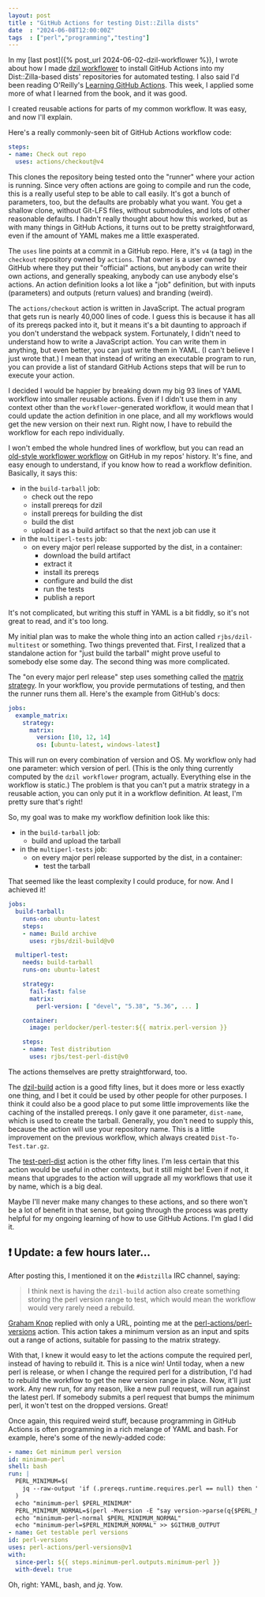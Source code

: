 ```yaml
---
layout: post
title : "GitHub Actions for testing Dist::Zilla dists"
date  : "2024-06-08T12:00:00Z"
tags  : ["perl","programming","testing"]
---
```


In my [last post]({% post_url 2024-06-02-dzil-workflower %}), I wrote about how
I made [dzil
workflower](https://metacpan.org/pod/Dist::Zilla::App::Command::workflower) to
install GitHub Actions into my Dist::Zilla-based dists' repositories for
automated testing.  I also said I'd been reading O'Reilly's [Learning GitHub
Actions](https://learning.oreilly.com/library/view/learning-github-actions/9781098131067/).
This week, I applied some more of what I learned from the book, and it was
good.

I created reusable actions for parts of my common workflow.  It was easy, and
now I'll explain.

Here's a really commonly-seen bit of GitHub Actions workflow code:

```yaml
steps:
- name: Check out repo
  uses: actions/checkout@v4
```

This clones the repository being tested onto the "runner" where your action is
running.  Since very often actions are going to compile and run the code, this
is a really useful step to be able to call easily.  It's got a bunch of
parameters, too, but the defaults are probably what you want.  You get a
shallow clone, without Git-LFS files, without submodules, and lots of other
reasonable defaults.  I hadn't really thought about how this worked, but as
with many things in GitHub Actions, it turns out to be pretty straightforward,
even if the amount of YAML makes me a little exasperated.

The `uses` line points at a commit in a GitHub repo.  Here, it's `v4` (a tag)
in the `checkout` repository owned by `actions`.  That owner is a user owned by
GitHub where they put their "official" actions, but anybody can write their own
actions, and generally speaking, anybody can use anybody else's actions.  An
action definition looks a lot like a "job" definition, but with inputs
(parameters) and outputs (return values) and branding (weird).

The `actions/checkout` action is written in JavaScript.  The actual program
that gets run is nearly 40,000 lines of code.  I guess this is because it has
all of its prereqs packed into it, but it means it's a bit daunting to approach
if you don't understand the webpack system.  Fortunately, I didn't need to
understand how to write a JavaScript action.  You can write them in anything,
but even better, you can just write them in YAML.  (I can't believe I just
wrote that.)  I mean that instead of writing an executable program to run, you
can provide a list of standard GitHub Actions steps that will be run to execute
your action.

I decided I would be happier by breaking down my big 93 lines of YAML workflow
into smaller reusable actions.  Even if I didn't use them in any context other
than the `workflower`-generated workflow, it would mean that I could update the
action definition in one place, and all my workflows would get the new version
on their next run.  Right now, I have to rebuild the workflow for each repo
individually.

I won't embed the whole hundred lines of workflow, but you can read an
[old-style workflower
workflow](https://github.com/rjbs/Email-MIME/blob/f8d4fb1f8df1b7fcad8af3d6ff47d7747358ffcb/.github/workflows/multiperl-test.yml)
on GitHub in my repos' history.  It's fine, and easy enough to understand, if
you know how to read a workflow definition.  Basically, it says this:

* in the `build-tarball` job:
    * check out the repo
    * install prereqs for dzil
    * install prereqs for building the dist
    * build the dist
    * upload it as a build artifact so that the next job can use it
* in the `multiperl-tests` job:
    * on every major perl release supported by the dist, in a container:
        * download the build artifact
        * extract it
        * install its prereqs
        * configure and build the dist
        * run the tests
        * publish a report

It's not complicated, but writing this stuff in YAML is a bit fiddly, so it's
not great to read, and it's too long.

My initial plan was to make the whole thing into an action called
`rjbs/dzil-multitest` or something.  Two things prevented that.  First, I
realized that a standalone action for "just build the tarball" might prove
useful to somebody else some day.  The second thing was more complicated.

The "on every major perl release" step uses something called the [matrix
strategy](https://docs.github.com/en/actions/using-jobs/using-a-matrix-for-your-jobs).
In your workflow, you provide permutations of testing, and then the runner runs
them all.  Here's the example from GitHub's docs:

```yaml
jobs:
  example_matrix:
    strategy:
      matrix:
        version: [10, 12, 14]
        os: [ubuntu-latest, windows-latest]
```

This will run on every combination of version and OS.  My workflow only had one
parameter: which version of perl.  (This is the only thing currently computed
by the `dzil workflower` program, actually.  Everything else in the workflow is
static.)  The problem is that you can't put a matrix strategy in a reusable
action, you can only put it in a workflow definition.  At least, I'm pretty
sure that's right!

So, my goal was to make my workflow definition look like this:

* in the `build-tarball` job:
    * build and upload the tarball
* in the `multiperl-tests` job:
    * on every major perl release supported by the dist, in a container:
        * test the tarball

That seemed like the least complexity I could produce, for now.  And I achieved
it!

```yaml
jobs:
  build-tarball:
    runs-on: ubuntu-latest
    steps:
    - name: Build archive
      uses: rjbs/dzil-build@v0

  multiperl-test:
    needs: build-tarball
    runs-on: ubuntu-latest

    strategy:
      fail-fast: false
      matrix:
        perl-version: [ "devel", "5.38", "5.36", ... ]

    container:
      image: perldocker/perl-tester:${{ matrix.perl-version }}

    steps:
    - name: Test distribution
      uses: rjbs/test-perl-dist@v0
```

The actions themselves are pretty straightforward, too.

The [dzil-build](https://github.com/rjbs/dzil-build) action is a good fifty
lines, but it does more or less exactly one thing, and I bet it could be used
by other people for other purposes.  I think it could also be a good place to
put some little improvements like the caching of the installed prereqs.  I only
gave it one parameter, `dist-name`, which is used to create the tarball.
Generally, you don't need to supply this, because the action will use your
repository name.  This is a little improvement on the previous workflow, which
always created `Dist-To-Test.tar.gz`.

The [test-perl-dist](https://github.com/rjbs/test-perl-dist/) action is the
other fifty lines.  I'm less certain that this action would be useful in other
contexts, but it still might be!  Even if not, it means that upgrades to the
action will upgrade all my workflows that use it by name, which is a big deal.

Maybe I'll never make many changes to these actions, and so there won't be a
lot of benefit in that sense, but going through the process was pretty helpful
for my ongoing learning of how to use GitHub Actions.  I'm glad I did it.

## ❗️ Update: a few hours later…

After posting this, I mentioned it on the `#distzilla` IRC channel, saying:

> I think next is having the `dzil-build` action also create something storing
> the perl version range to test, which would mean the workflow would very
> rarely need a rebuild.

[Graham Knop](https://github.com/haarg) replied with only a URL, pointing me at
the [perl-actions/perl-versions](https://github.com/perl-actions/perl-versions)
action.  This action takes a minimum version as an input and spits out a range
of actions, suitable for passing to the matrix strategy.

With that, I knew it would easy to let the actions compute the required perl,
instead of having to rebuild it.  This is a nice win!  Until today, when a new
perl is release, or when I change the required perl for a distribution, I'd
had to rebuild the workflow to get the new version range in place.  Now, it'll
just work.  Any new run, for any reason, like a new pull request, will run
against the latest perl.  If somebody submits a perl request that bumps the
minimum perl, it won't test on the dropped versions.  Great!

Once again, this required weird stuff, because programming in GitHub Actions is
often programming in a rich melange of YAML and bash.  For example, here's some
of the newly-added code:

```yaml
- name: Get minimum perl version
id: minimum-perl
shell: bash
run: |
  PERL_MINIMUM=$(
    jq --raw-output 'if (.prereqs.runtime.requires.perl == null) then "v5.8" else .prereqs.runtime.requires.perl end' ${{ inputs.dist-name }}/META.json
  )
  echo "minimum-perl $PERL_MINIMUM"
  PERL_MINIMUM_NORMAL=$(perl -Mversion -E "say version->parse(q{$PERL_MINIMUM})->normal")
  echo "minimum-perl-normal $PERL_MINIMUM_NORMAL"
  echo "minimum-perl=$PERL_MINIMUM_NORMAL" >> $GITHUB_OUTPUT
- name: Get testable perl versions
id: perl-versions
uses: perl-actions/perl-versions@v1
with:
  since-perl: ${{ steps.minimum-perl.outputs.minimum-perl }}
  with-devel: true
```

Oh, right: YAML, bash, and *jq*.  Yow.
